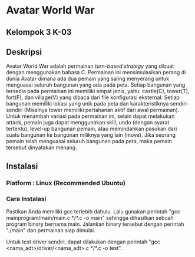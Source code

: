 # Avatar World War

## Kelompok 3 K-03

## Deskripsi

Avatar World War adalah permainan *turn-based strategy* yang dibuat dengan menggunakan bahasa C. Permainan ini mensimulasikan perang di dunia Avatar dimana ada dua pemain yang saling menyerang untuk menguasai seluruh bangunan yang ada pada peta. Setiap bangunan yang tersedia pada permainan ini memiliki empat jenis, yaitu: castle(C), tower(T), fort(F), dan village(V) yang dibaca dari file konfigurasi eksternal. Setiap bangunan memiliki lokasi yang unik pada peta dan karakteristiknya sendiri-sendiri (Misalnya tower memiliki pertahanan aktif dari awal permainan). Untuk menambah variasi pada permainan ini, selain dapat melakukan attack, pemain juga dapat menggunakan skill, undo (dengan syarat tertentu), level-up bangunan pemain, atau memindahkan pasukan dari suatu bangunan ke bangunan miliknya yang lain (move). Jika seorang pemain telah menguasai seluruh bangunan pada peta, maka pemain tersebut dinyatakan menang.

## Instalasi

### Platform : Linux (Recommended Ubuntu)

### Cara Instalasi

Pastikan Anda memiliki gcc terlebih dahulu. Lalu gunakan perintah "gcc mainprogram/main/main.c \*/\*.c -o main" sehingga dihasilkan sebuah program binary bernama main. Jalankan binary tersebut dengan perintah "./main" dan permainan siap dimulai.

Untuk test driver sendiri, dapat dilakukan dengan perintah "gcc <nama_adt>/driver/<nama_adt>.c \*/\*.c -o test".
